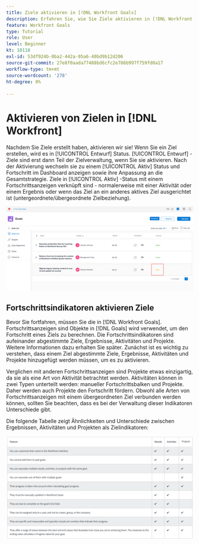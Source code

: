 ```yaml
---
title: Ziele aktivieren in [!DNL Workfront Goals]
description: Erfahren Sie, wie Sie Ziele aktivieren in [!DNL Workfront Goals] nach ihrer Erstellung.
feature: Workfront Goals
type: Tutorial
role: User
level: Beginner
kt: 10118
exl-id: 53df924b-0ba2-442a-95a6-40bd9b12d206
source-git-commit: 27e8f0aada77488bd6cfc2e786b997f759fd0a17
workflow-type: tm+mt
source-wordcount: '278'
ht-degree: 0%

---
```


# Aktivieren von Zielen in [!DNL Workfront]

Nachdem Sie Ziele erstellt haben, aktivieren wir sie! Wenn Sie ein Ziel erstellen, wird es in [!UICONTROL Entwurf] Status. [!UICONTROL Entwurf] -Ziele sind erst dann Teil der Zielverwaltung, wenn Sie sie aktivieren. Nach der Aktivierung wechseln sie zu einem [!UICONTROL Aktiv] Status und Fortschritt im Dashboard anzeigen sowie ihre Anpassung an die Gesamtstrategie. Ziele in [!UICONTROL Aktiv] -Status mit einem Fortschrittsanzeigen verknüpft sind - normalerweise mit einer Aktivität oder einem Ergebnis oder wenn das Ziel an ein anderes aktives Ziel ausgerichtet ist (untergeordnete/übergeordnete Zielbeziehung).

![Screenshot eines Ziels in Workfront-Zielen mit dem Status &quot;Entwurf&quot;](assets/04-workfront-goals-activate-goals.png)

## Fortschrittsindikatoren aktivieren Ziele

Bevor Sie fortfahren, müssen Sie die in [!DNL Workfront Goals]. Fortschrittsanzeigen sind Objekte in [!DNL Goals] wird verwendet, um den Fortschritt eines Ziels zu berechnen. Die Fortschrittsindikatoren sind aufeinander abgestimmte Ziele, Ergebnisse, Aktivitäten und Projekte. Weitere Informationen dazu erhalten Sie später. Zunächst ist es wichtig zu verstehen, dass einem Ziel abgestimmte Ziele, Ergebnisse, Aktivitäten und Projekte hinzugefügt werden müssen, um es zu aktivieren.

Verglichen mit anderen Fortschrittsanzeigen sind Projekte etwas einzigartig, da sie als eine Art von Aktivität betrachtet werden. Aktivitäten können in zwei Typen unterteilt werden: manueller Fortschrittsbalken und Projekte. Daher werden auch Projekte den Fortschritt fördern. Obwohl alle Arten von Fortschrittsanzeigen mit einem übergeordneten Ziel verbunden werden können, sollten Sie beachten, dass es bei der Verwaltung dieser Indikatoren Unterschiede gibt.

Die folgende Tabelle zeigt Ähnlichkeiten und Unterschiede zwischen Ergebnissen, Aktivitäten und Projekten als Zielindikatoren:

![Eine Tabelle der Ähnlichkeiten und Unterschiede zwischen Ergebnissen, Aktivitäten und Projekten als Zielindikatoren.](assets/05-workfront-goals-progress-indicators.png)
